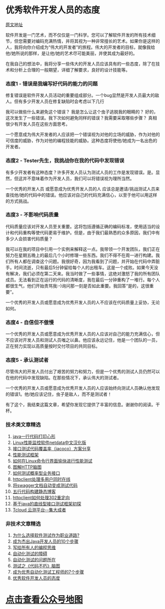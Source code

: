# 优秀软件开发人员的态度

[原文地址](https://www.javacodegeeks.com/2014/01/attitudes-of-a-great-software-developer.html)

软件开发是一门艺术，而不仅仅是一门科学。您可以了解软件开发的所有技术细节，但您需要对编码充满热情，并将其视为一种非常擅长的艺术。如果你是这样的人，我将向你介绍成为“伟大的开发者”的旅程。伟大的开发者的目标，就像我给他/她所说的那样，是让他/她的艺术尽可能美丽，并使其成为最好的。

在我自己的想法中，我将分享一些伟大的开发人员应该具有的一些态度，除了在技术和分析上合理的一般期望，详细了解要求，良好的设计技能等。

### 态度1 - 错误是我编写好代码的能力的问题
修复错误是软件开发人员活动的重要组成部分。一个bug显然是开发人员最大的敌人。但有多少开发人员在修复缺陷时会考虑以下几行

我可以做些什么来避免这个错误？
我是怎么让这个虫子逃脱我的眼睛的？
好的，这次发生了一些错误。我下次如何避免同样的错误？我需要采取哪些步骤？
真相很少有开发人员在这些方面思考。

一个愿意成为伟大开发者的人应该把一个错误视为对他的立场的威胁，作为对他的可信度的威胁，作为对他的编程技能的威胁。这种态度将使他/她成为一名出色的开发者。

### 态度2 - Tester先生，我挑战你在我的代码中发现错误
有多少开发者有这种态度？许多开发人员认为测试人员的工作是发现错误。是。显然，但这并不意味着作为开发人员，我们可以将错误视为理所当然。

一个优秀的开发人员  或愿意成为优秀开发人员的人  应该总是邀请/挑战测试人员来查找他/她的代码中的错误。他应该对自己的代码充满信心，以至于他可以用这样的方式挑战。

### 态度3 - 不影响代码质量
代码质量应该对开发人员至关重要。这将包括遵循正确的编码标准，使用适当的设计和代码重构等使代码更易于维护。但是，由于我们最熟悉的众多原因，我们中有多少人会损害代码质量？

我可以在我的项目中引用一个实例来解释这一点。我带领一个开发团队，我们正在努力在星期五晚上的最后几个小时修理一些东西。我们不得不在周一进行构建。我们所有人都在调查这个问题。我很好奇，因为我看到了问题，并开始在代码中弄脏手。时间流逝，只有最后5分钟留给每个人的出租车。这是一个成败。如果今天没有解决，我们必须在第二天来。我当时做了一些事情，这绝对激怒了我的所有团队成员。无法看到正在运行的代码的清晰度，我在最后一分钟重构了一堆行。每个人都很生气，他们开始责骂我:-)询问那一刻是否如此重要。我回答“是的，这很重要”。

一个优秀的开发人员或愿意成为优秀开发人员的人不应该在代码质量上妥协，无论如何。

### 态度4 - 自信但不傲慢
一个优秀的开发人员或愿意成为优秀开发人员的人应该对自己的能力充满信心，但不应该对开发人员和测试人员嗤之以鼻。他应该永远记住，他是一个团队的一员，正在努力实现以高质量按时交付项目的共同目标。

### 态度5 - 承认测试者
尽管伟大的开发人员付出了艰苦的努力和努力，但是一个优秀的测试人员仍然可以在他的代码中发现缺陷。在那些情况下，承认伟大的测试者。

一个优秀的开发人员或愿意成为优秀开发人员的人应该始终向测试人员确认他发现的错误1。他/她应该记住，虫子是敌人，而不是测试者！

有了这个，我结束这篇文章，希望你发现它提供了丰富的信息。谢谢你的阅读。干杯。

### 技术类文章精选

1. [java一行代码打印心形](https://mp.weixin.qq.com/s/QPSryoSbViVURpSa9QXtpg)
2. [Linux性能监控软件netdata中文汉化版](https://mp.weixin.qq.com/s/fdXtK-5WwKnxjLZdyg6-nA)
3. [接口测试代码覆盖率（jacoco）方案分享](https://mp.weixin.qq.com/s/D73Sq6NLjeRKN8aCpGLOjQ)
4. [性能测试框架](https://mp.weixin.qq.com/s/3_09j7-5ex35u30HQRyWug)
5. [如何在Linux命令行界面愉快进行性能测试](https://mp.weixin.qq.com/s/fwGqBe1SpA2V0lPfAOd04Q)
6. [图解HTTP脑图](https://mp.weixin.qq.com/s/100Vm8FVEuXs0x6rDGTipw)
7. [如何测试概率型业务接口](https://mp.weixin.qq.com/s/kUVffhjae3eYivrGqo6ZMg)
8. [httpclient处理多用户同时在线](https://mp.weixin.qq.com/s/Nuc30Fwy6-Qyr-Pc65t1_g)
9. [将swagger文档自动变成测试代码](https://mp.weixin.qq.com/s/SY8mVenj0zMe5b47GS9VSQ)
10. [五行代码构建静态博客](https://mp.weixin.qq.com/s/hZnimJOg5OqxRSDyFvuiiQ)
11. [httpclient如何处理302重定向](https://mp.weixin.qq.com/s/vg354AjPKhIZsnSu4GZjZg)
12. [基于java的直线型接口测试框架初探](https://mp.weixin.qq.com/s/xhg4exdb1G18-nG5E7exkQ)
13. [Tcloud 云测平台--集大成者](https://mp.weixin.qq.com/s/29sEO39_NyDiJr-kY5ufdw)


### 非技术文章精选
1. [为什么选择软件测试作为职业道路?](https://mp.weixin.qq.com/s/o83wYvFUvy17kBPLDO609A)
2. [成为杰出Java开发人员的10个步骤](https://mp.weixin.qq.com/s/UCNOTSzzvTXwiUX6xpVlyA)
3. [写给所有人的编程思维](https://mp.weixin.qq.com/s/Oj33UCnYfbUgzsBzEm2GPQ)
4. [自动化测试的障碍](https://mp.weixin.qq.com/s/ZIV7uJp7DzVoKhWOh6lvRg)
5. [自动化测试的问题所在](https://mp.weixin.qq.com/s/BhvD7BnkBU8hDBsGUWok6g)
6. [测试之《代码不朽》脑图](https://mp.weixin.qq.com/s/2aGLK3knUiiSoex-kmi0GA)
7. [成为优秀自动化测试工程师的7个步骤](https://mp.weixin.qq.com/s/wdw1l4AZnPpdPBZZueCcnw)
8. [优秀软件开发人员的态度](https://mp.weixin.qq.com/s/0uEEeFaR27aTlyp-sm61bA)

# [点击查看公众号地图](https://mp.weixin.qq.com/s/CJJ2g-RqzfBsbCCYKKp5pQ)
